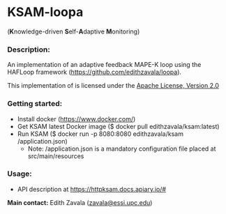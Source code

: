 # KSAM-loopa
(**K**nowledge-driven **S**elf-**A**daptive **M**onitoring)

### Description:
An implementation of an adaptive feedback MAPE-K loop using the HAFLoop framework (https://github.com/edithzavala/loopa).

This implementation of is licensed under the [Apache License, Version 2.0](http://www.apache.org/licenses/LICENSE-2.0)

### Getting started:
- Install docker (https://www.docker.com/)
- Get KSAM latest Docker image ($ docker pull edithzavala/ksam:latest)
- Run KSAM ($ docker run -p 8080:8080 edithzavala/ksam /application.json)
  * Note: /application.json is a mandatory configuration file placed at src/main/resources

### Usage:

- API description at https://httpksam.docs.apiary.io/#

**Main contact:** Edith Zavala (<zavala@essi.upc.edu>)
